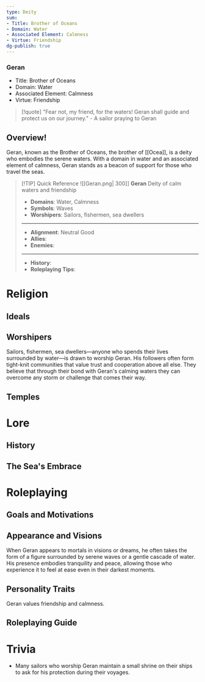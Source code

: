 ```yaml
---
type: Deity
sum:
- Title: Brother of Oceans 
- Domain: Water 
- Associated Element: Calmness 
- Virtue: Friendship 
dg-publish: true
---
```

### Geran
- Title: Brother of Oceans 
- Domain: Water 
- Associated Element: Calmness 
- Virtue: Friendship

> [!quote] "Fear not, my friend, for the waters! Geran shall guide and protect us on our journey." - A sailor praying to Geran

## Overview!
Geran, known as the Brother of Oceans, the brother of [[Ocea]], is a deity who embodies the serene waters. With a domain in water and an associated element of calmness, Geran stands as a beacon of support for those who travel the seas. 

> [!TIP] Quick Reference
> ![[Geran.png| 300]] 
> **Geran** 
>  Deity of calm waters and friendship
>- **Domains**: Water, Calmness
>- **Symbols**: Waves
>- **Worshipers**: Sailors, fishermen, sea dwellers
> ____
>- **Alignment**: Neutral Good
>- **Allies**: 
>- **Enemies**:
>____
>-  **History**:
>- **Roleplaying Tips**:

# Religion
## Ideals


## Worshipers
Sailors, fishermen, sea dwellers—anyone who spends their lives surrounded by water—is drawn to worship Geran. His followers often form tight-knit communities that value trust and cooperation above all else. They believe that through their bond with Geran's calming waters they can overcome any storm or challenge that comes their way.

## Temples

# Lore
## History


## The Sea's Embrace

# Roleplaying
## Goals and Motivations

## Appearance and Visions
When Geran appears to mortals in visions or dreams, he often takes the form of a figure surrounded by serene waves or a gentle cascade of water. His presence embodies tranquility and peace, allowing those who experience it to feel at ease even in their darkest moments.

## Personality Traits
Geran values friendship and calmness. 

## Roleplaying Guide

# Trivia
- Many sailors who worship Geran maintain a small shrine on their ships to ask for his protection during their voyages.